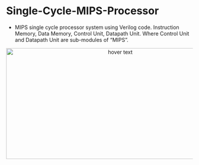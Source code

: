 # Single-Cycle-MIPS-Processor
- MIPS single cycle processor system using Verilog code. Instruction Memory, Data Memory, Control Unit, Datapath Unit. Where Control Unit and Datapath Unit are sub-modules of “MIPS”.

<p align="center">
  <img src="https://media.cheggcdn.com/study/950/950fd081-9c6b-4b72-82c7-e60182463929/2009431318246337436150401462503453.png" width="600" height="300" title="hover text">
</p>
